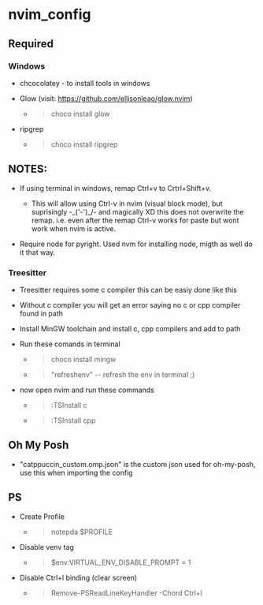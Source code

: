# nvim_config

## Required

### Windows

- chcocolatey - to install tools in windows

- Glow (visit: https://github.com/ellisonleao/glow.nvim)
  - > choco install glow

- ripgrep
  - > choco install ripgrep


## NOTES:

- If using terminal in windows, remap Ctrl+v to Crtrl+Shift+v.
  - This will allow using Ctrl-v in nvim (visual block mode), but suprisingly -\_('-')_/- and magically XD this does not overwrite the remap. i.e. even after the remap Ctrl-v works for paste but wont work when nvim is active.

- Require node for pyright. Used nvm for installing node, migth as well do it that way.

### Treesitter

-  Treesitter requires some c compiler this can be easiy done like this

-  Without c compiler you will get an error saying no c or cpp compiler found in path 

- Install MinGW toolchain and install c, cpp compilers and add to path
    
- Run these comands in terminal
    - > choco install mingw
    - > "refreshenv" -- refresh the env in terminal ;)

- now open nvim and run these commands
    - > :TSInstall c
    - > :TSInstall cpp


## Oh My Posh

- "catppuccin_custom.omp.json" is the custom json used for oh-my-posh, use this when importing the config

## PS

- Create Profile
  - > notepda $PROFILE

- Disable venv tag
   - > $env:VIRTUAL_ENV_DISABLE_PROMPT = 1

- Disable Ctrl+l binding (clear screen)
  - > Remove-PSReadLineKeyHandler -Chord Ctrl+l
